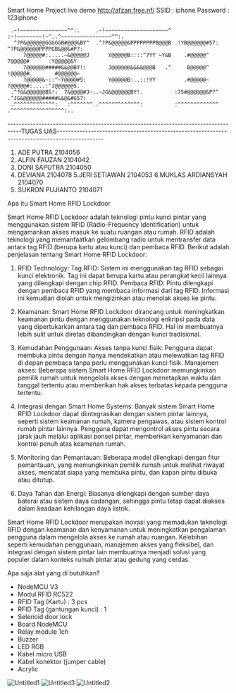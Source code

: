 Smart Home Project
live demo http://afzan.free.nf/ 
SSID : iphone
Password : 123iphone







                                                                                                    
                                                                                                    
     .~!~~~~~~~~~~~~~~~^^:.     .~!~~~~~~~~~~~~~~~~~~~~^ :~!~~~~~~~~!~^..^~~~~~~~~~~~~~~~~^^:.      
      ^?P&@@@@@@GGGGGB#@@@&BY^  .^?P&@@@@@&PPPPPPPPB@@@B .!YB@@@@@@#57:  ^?P&@@@@@@PPPPGB&@@&#P?:   
         7@@@@@#:.....~&@@@@@J      Y@@@@@B::::^7YY ~Y&B    .#@@@@@^        7@@@@@#      :Y@@@@@&Y  
         7@@@@@@#####&&@@BY!:       J@@@@@@&&&&@@@B   .^     B@@@@@^        !@@@@@#.       #@@@@@@~ 
         ?@@@@@&~::^~Y@@@@#5:       Y@@@@@B:..::!YY         .#@@@@@~        ?@@@@@#:....:^J@@@@@@5. 
     .^?G&@@@@@@B5!:  7&@@@@#J~..~JG&@@@@@@BY!.          :75#@@@@@@&P?^ .^JG&@@@@@@#####&&@&#G57:   
     .^^^^^^^^^^^^^:   :^^^^^^^..^^^^^^^^^^^^^:          :^^^^^^^^^^^^^ .^^^^^^^^^^^^^^^^^:..       
                                                                                                    
                                                                                                    


-----------------------------------------------------------------------------------TUGAS UAS----------------------------------------------------------------------------------------------

1. ADE PUTRA  2104056
2. ALFIN FAUZAN 2104042
3. DONI SAPUTRA 2104050
4. DEVIANA 2104078
5.JERI SETIAWAN 2104053
6.MUKLAS ARDIANSYAH 2104070
7. SUKRON PUJIANTO 2104071

 Apa itu Smart Home RFID Lockdoor

Smart Home RFID Lockdoor adalah teknologi pintu kunci pintar yang menggunakan sistem RFID (Radio-Frequency Identification) untuk mengamankan akses masuk ke suatu ruangan atau rumah.
RFID adalah teknologi yang memanfaatkan gelombang radio untuk mentransfer data antara tag RFID (berupa kartu atau kunci) dan pembaca RFID. Berikut adalah penjelasan tentang Smart Home RFID Lockdoor:

1. RFID Technology: Tag RFID: Sistem ini menggunakan tag RFID sebagai kunci elektronik. Tag ini dapat berupa kartu atau perangkat kecil lainnya yang dilengkapi dengan chip RFID. Pembaca RFID: Pintu dilengkapi dengan pembaca RFID yang membaca informasi dari tag RFID. Informasi ini kemudian diolah untuk mengizinkan atau menolak akses ke pintu.

2. Keamanan: Smart Home RFID Lockdoor dirancang untuk meningkatkan keamanan pintu dengan menggunakan teknologi enkripsi pada data yang dipertukarkan antara tag dan pembaca RFID. Hal ini membuatnya lebih sulit untuk diretas dibandingkan dengan kunci tradisional.

3. Kemudahan Penggunaan: Akses tanpa kunci fisik: Pengguna dapat membuka pintu dengan hanya mendekatkan atau melewatkan tag RFID di depan pembaca tanpa perlu menggunakan kunci fisik. Manajemen akses: Beberapa sistem Smart Home RFID Lockdoor memungkinkan pemilik rumah untuk mengelola akses dengan menetapkan waktu dan tanggal tertentu atau memberikan hak akses terbatas kepada pengguna tertentu.

4. Integrasi dengan Smart Home Systems: Banyak sistem Smart Home RFID Lockdoor dapat diintegrasikan dengan sistem pintar lainnya, seperti sistem keamanan rumah, kamera pengawas, atau sistem kontrol rumah pintar lainnya. Pengguna dapat mengontrol akses pintu secara jarak jauh melalui aplikasi ponsel pintar, memberikan kenyamanan dan kontrol penuh atas keamanan rumah.

5. Monitoring dan Pemantauan: Beberapa model dilengkapi dengan fitur pemantauan, yang memungkinkan pemilik rumah untuk melihat riwayat akses, mencatat siapa yang membuka pintu, dan kapan pintu dibuka atau ditutup.

6. Daya Tahan dan Energi: Biasanya dilengkapi dengan sumber daya baterai atau sistem daya cadangan, sehingga pintu tetap dapat diakses dalam keadaan kehilangan daya listrik.

Smart Home RFID Lockdoor merupakan inovasi yang memadukan teknologi RFID dengan keamanan dan kenyamanan untuk meningkatkan pengalaman pengguna dalam mengelola akses ke rumah atau ruangan. Kelebihan seperti kemudahan penggunaan, manajemen akses yang fleksibel, dan integrasi dengan sistem pintar lain membuatnya menjadi solusi yang populer dalam konteks rumah pintar atau gedung yang cerdas.


Apa saja alat yang di butuhkan?

- NodeMCU V3
- Modul RFID RC522
- RFID Tag (Kartu) : 3 pcs
- RFID Tag (gantungan kunci) : 1
- Selenoid door lock
- Board NodeMCU
- Relay module 1ch
- Buzzer
- LED RGB
- Kabel micro USB
- Kabel konektor (jumper cable)
- Acrylic





![Untitled1](https://github.com/afzan354/smarthomerfid/assets/31302382/7f170440-a31e-4eb3-a5d4-284af9c79d90)
![Untitled3](https://github.com/afzan354/smarthomerfid/assets/31302382/cb9d488d-70b9-4676-a3d8-86e870ae0f3f)
![Untitled2](https://github.com/afzan354/smarthomerfid/assets/31302382/f602dd3f-54b5-4ee4-b062-a15b0365443d)


